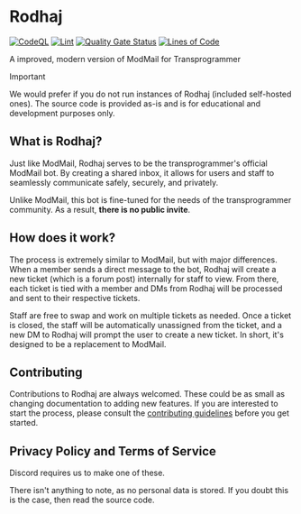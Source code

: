 # Rodhaj

[![CodeQL](https://github.com/transprogrammer/rodhaj/actions/workflows/codeql.yml/badge.svg)](https://github.com/transprogrammer/rodhaj/actions/workflows/codeql.yml) [![Lint](https://github.com/transprogrammer/rodhaj/actions/workflows/lint.yml/badge.svg)](https://github.com/transprogrammer/rodhaj/actions/workflows/lint.yml) [![Quality Gate Status](https://sonarcloud.io/api/project_badges/measure?project=transprogrammer_rodhaj&metric=alert_status)](https://sonarcloud.io/summary/new_code?id=transprogrammer_rodhaj) [![Lines of Code](https://sonarcloud.io/api/project_badges/measure?project=transprogrammer_rodhaj&metric=ncloc)](https://sonarcloud.io/summary/new_code?id=transprogrammer_rodhaj)

A improved, modern version of ModMail for Transprogrammer

> [!IMPORTANT]
> We would prefer if you do not run instances of Rodhaj (included self-hosted ones). The source code is provided as-is and is for educational and development purposes only.

## What is Rodhaj?

Just like ModMail, Rodhaj serves to be the transprogrammer's official ModMail bot. By creating a shared inbox, it allows for users and staff to seamlessly communicate safely, securely, and privately.

Unlike ModMail, this bot is fine-tuned for the needs of the transprogrammer community. As a result, **there is no public invite**.

## How does it work?

The process is extremely similar to ModMail, but with major differences. When a member
sends a direct message to the bot, Rodhaj will create a new ticket (which is a forum post)
internally for staff to view. From there, each ticket is tied with a member and DMs from Rodhaj will be processed and sent to their respective tickets.

Staff are free to swap and work on multiple tickets as needed. Once a ticket is closed, the staff will be automatically unassigned from the ticket, and a new DM to Rodhaj will prompt the user to create a new ticket. In short, it's designed to be a replacement to ModMail.

## Contributing

Contributions to Rodhaj are always welcomed. These could be as small as
changing documentation to adding new features. If you are interested to start
the process, please consult the [contributing guidelines](.github/CONTRIBUTING.md) before
you get started.

## Privacy Policy and Terms of Service

Discord requires us to make one of these.

There isn't anything to note, as no personal data is stored.
If you doubt this is the case, then read the source code.

